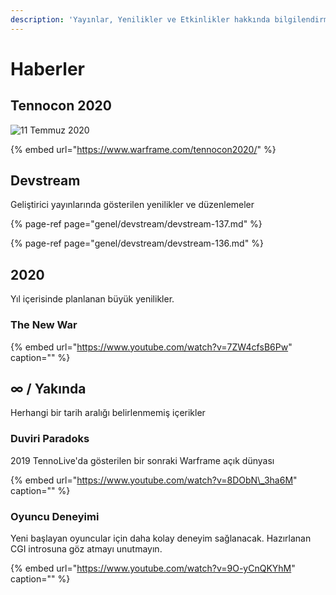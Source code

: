 ```yaml
---
description: 'Yayınlar, Yenilikler ve Etkinlikler hakkında bilgilendirme'
---
```


# Haberler

## Tennocon 2020

![11 Temmuz 2020](https://n9e5v4d8.ssl.hwcdn.net/uploads/0762dea03cb8039209cfa0ea44cd43e1.jpg)

{% embed url="https://www.warframe.com/tennocon2020/" %}

## Devstream

Geliştirici yayınlarında gösterilen yenilikler ve düzenlemeler

{% page-ref page="genel/devstream/devstream-137.md" %}

{% page-ref page="genel/devstream/devstream-136.md" %}

## 2020

Yıl içerisinde planlanan büyük yenilikler.

### The New War

{% embed url="https://www.youtube.com/watch?v=7ZW4cfsB6Pw" caption="" %}

## ∞ / Yakında

Herhangi bir tarih aralığı belirlenmemiş içerikler

### Duviri Paradoks

2019 TennoLive'da gösterilen bir sonraki Warframe açık dünyası

{% embed url="https://www.youtube.com/watch?v=8DObN\_3ha6M" caption="" %}

### Oyuncu Deneyimi

Yeni başlayan oyuncular için daha kolay deneyim sağlanacak. Hazırlanan CGI introsuna göz atmayı unutmayın.

{% embed url="https://www.youtube.com/watch?v=9O-yCnQKYhM" caption="" %}

